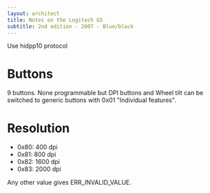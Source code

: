 ```yaml
---
layout: architect
title: Notes on the Logitech G5
subtitle: 2nd edition - 2007 - Blue/black
---
```


Use hidpp10 protocol


# Buttons

9 buttons. None programmable but DPI buttons and Wheel tilt can be switched to generic buttons with 0x01 "Individual features".


# Resolution

- 0x80: 400 dpi
- 0x81: 800 dpi
- 0x82: 1600 dpi
- 0x83: 2000 dpi

Any other value gives ERR_INVALID_VALUE.


